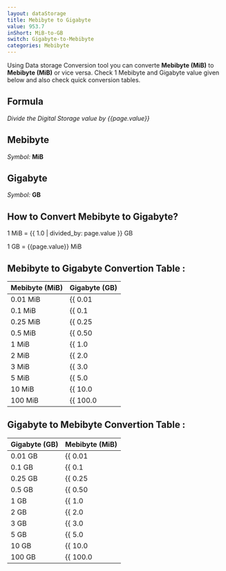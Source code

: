 ```yaml
---
layout: dataStorage
title: Mebibyte to Gigabyte
value: 953.7
inShort: MiB-to-GB
switch: Gigabyte-to-Mebibyte
categories: Mebibyte
---
```


Using Data storage Conversion tool you can converte **Mebibyte (MiB)** to **Mebibyte (MiB)** or vice versa. Check 1 Mebibyte and Gigabyte value given below and also check quick conversion tables.

## Formula
*Divide the Digital Storage value by {{page.value}}*

## Mebibyte
*Symbol:* **MiB**

## Gigabyte
*Symbol:* **GB**

## How to Convert Mebibyte to Gigabyte?

1 MiB = {{ 1.0 | divided_by: page.value }} GB

1 GB = {{page.value}} MiB


## Mebibyte to Gigabyte Convertion Table :

| Mebibyte (MiB) | Gigabyte (GB) |
| ---- | ---- |
| 0.01 MiB | {{ 0.01 | divided_by: page.value }} GB |
| 0.1 MiB | {{ 0.1 | divided_by: page.value }} GB |
| 0.25 MiB | {{ 0.25 | divided_by: page.value }} GB |
| 0.5 MiB | {{ 0.50 | divided_by: page.value }} GB |
| 1 MiB | {{ 1.0 | divided_by: page.value }} GB |
| 2 MiB | {{ 2.0 | divided_by: page.value }} GB |
| 3 MiB | {{ 3.0 | divided_by: page.value }} GB |
| 5 MiB | {{ 5.0 | divided_by: page.value }} GB |
| 10 MiB | {{ 10.0 | divided_by: page.value }} GB |
| 100 MiB | {{ 100.0 | divided_by: page.value }} GB |

## Gigabyte to Mebibyte Convertion Table :

| Gigabyte (GB) | Mebibyte (MiB) |
| ---- | ---- |
| 0.01 GB | {{ 0.01 | times: page.value }} MiB |
| 0.1 GB | {{ 0.1 | times: page.value }} MiB |
| 0.25 GB | {{ 0.25 | times: page.value }} MiB |
| 0.5 GB | {{ 0.50 | times: page.value }} MiB |
| 1 GB | {{ 1.0 | times: page.value }} MiB |
| 2 GB | {{ 2.0 | times: page.value }} MiB |
| 3 GB | {{ 3.0 | times: page.value }} MiB |
| 5 GB | {{ 5.0 | times: page.value }} MiB |
| 10 GB | {{ 10.0 | times: page.value }} MiB |
| 100 GB | {{ 100.0 | times: page.value }} MiB |


<script>
document.getElementById('selectInput')[9].selected = true
document.getElementById('selectOutput')[12].selected = true
</script>
